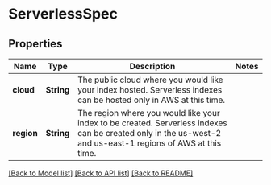 # ServerlessSpec

## Properties

Name | Type | Description | Notes
------------ | ------------- | ------------- | -------------
**cloud** | **String** | The public cloud where you would like your index hosted. Serverless indexes can be hosted only in AWS at this time. | 
**region** | **String** | The region where you would like your index to be created.  Serverless indexes can be created only in the us-west-2 and us-east-1 regions of AWS at this time. | 

[[Back to Model list]](../README.md#documentation-for-models) [[Back to API list]](../README.md#documentation-for-api-endpoints) [[Back to README]](../README.md)


